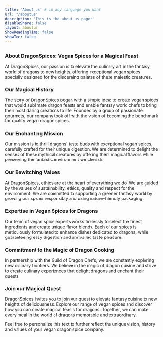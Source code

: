 ```yaml
---
title: 'About us' # in any language you want
url: "/aboutus"
description: 'This is the about us pager'
disableShare: false
layout: aboutus
ShowReadingTime: false
showToc: false
---
```

##
### About DragonSpices: Vegan Spices for a Magical Feast

At DragonSpices, our passion is to elevate the culinary art in the fantasy world of dragons to new heights, offering exceptional vegan spices specially designed for the discerning palates of these majestic creatures.

### Our Magical History

The story of DragonSpices began with a simple idea: to create vegan spices that would sublimate dragon feasts and enable fantasy world chefs to bring their most daring creations to life. Founded by a group of passionate gourmets, our company took off with the vision of becoming the benchmark for quality vegan dragon spices.

### Our Enchanting Mission

Our mission is to thrill dragons' taste buds with exceptional vegan spices, carefully crafted for their unique digestion. We are determined to delight the senses of these mythical creatures by offering them magical flavors while preserving the fantastic environment we cherish.

### Our Bewitching Values

At DragonSpices, ethics are at the heart of everything we do. We are guided by the values of sustainability, ethics, quality and respect for the environment. We are committed to supporting a greener fantasy world by growing our spices responsibly and using nature-friendly packaging.

### Expertise in Vegan Spices for Dragons

Our team of vegan spice experts works tirelessly to select the finest ingredients and create unique flavor blends. Each of our spices is meticulously formulated to enhance dishes dedicated to dragons, while guaranteeing easy digestion and unrivalled taste pleasure.

### Commitment to the Magic of Dragon Cooking

In partnership with the Guild of Dragon Chefs, we are constantly exploring new culinary frontiers. We believe in the magic of dragon cuisine and strive to create culinary experiences that delight dragons and enchant their guests.

### Join our Magical Quest

DragonSpices invites you to join our quest to elevate fantasy cuisine to new heights of deliciousness. Explore our range of vegan spices and discover how you can create magical feasts for dragons. Together, we can make every meal in the world of dragons memorable and extraordinary.

Feel free to personalize this text to further reflect the unique vision, history and values of your vegan dragon spice company.